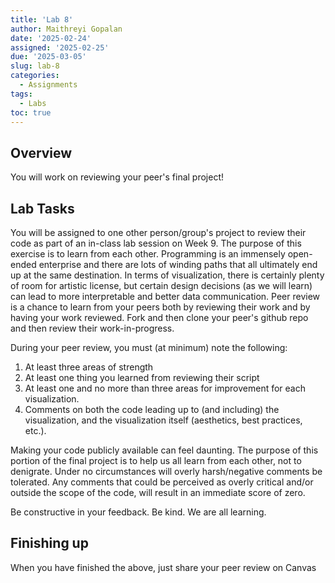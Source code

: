 ```yaml
---
title: 'Lab 8'
author: Maithreyi Gopalan
date: '2025-02-24'
assigned: '2025-02-25'
due: '2025-03-05'
slug: lab-8
categories:
  - Assignments
tags:
  - Labs
toc: true
---
```


## Overview
You will work on reviewing your peer's final project!

## Lab Tasks
You will be assigned to one other person/group's project to review their code as part of an in-class lab session on Week 9. The purpose of this exercise is to learn from each other. Programming is an immensely open-ended enterprise and there are lots of winding paths that all ultimately end up at the same destination. In terms of visualization, there is certainly plenty of room for artistic license, but certain design decisions (as we will learn) can lead to more interpretable and better data communication. Peer review is a chance to learn from your peers both by reviewing their work and by having your work reviewed. Fork and then clone your peer's github repo and then review their work-in-progress. 

During your peer review, you must (at minimum) note the following:

1. At least three areas of strength
2. At least one thing you learned from reviewing their script
3. At least one and no more than three areas for improvement for each visualization.
4. Comments on both the code leading up to (and including) the visualization, and the visualization itself (aesthetics, best practices, etc.).

Making your code publicly available can feel daunting. The purpose of this portion of the final project is to help us all learn from each other, not to denigrate. Under no circumstances will overly harsh/negative comments be tolerated. Any comments that could be perceived as overly critical and/or outside the scope of the code, will result in an immediate score of zero.

Be constructive in your feedback. Be kind. We are all learning.

## Finishing up
When you have finished the above, just share your peer review on Canvas
